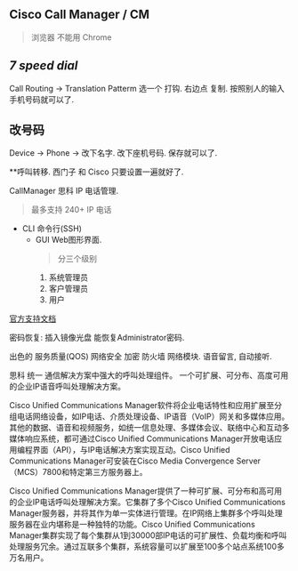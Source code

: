 ## Cisco Call Manager / CM
> 浏览器 不能用 Chrome

## *7 speed dial*

Call Routing → Translation Patterm 
选一个 打钩. 右边点 复制. 按照别人的输入 手机号码就可以了.


## 改号码
Device → Phone → 改下名字. 改下座机号码. 保存就可以了.


 



**呼叫转移. 西门子 和 Cisco 只要设置一遍就好了.


CallManager 思科 IP 电话管理. 
> 最多支持 240+ IP 电话
- CLI 命令行(SSH)
	- GUI Web图形界面.
		> 分三个级别
		1. 系统管理员
		2. 客户管理员
		3. 用户


[官方支持文档][1]

密码恢复:
插入镜像光盘 能恢复Administrator密码.
































出色的 服务质量(QOS) 网络安全 加密 防火墙 网络模块.
语音留言, 自动接听.


思科 统一 通信解决方案中强大的呼叫处理组件。
一个可扩展、可分布、高度可用的企业IP语音呼叫处理解决方案。

Cisco Unified Communications Manager软件将企业电话特性和应用扩展至分组电话网络设备，如IP电话、介质处理设备、IP语音（VoIP）网关和多媒体应用。其他的数据、语音和视频服务，如统一信息处理、多媒体会议、联络中心和互动多媒体响应系统，都可通过Cisco Unified Communications Manager开放电话应用编程界面（API），与IP电话解决方案实现互动。Cisco Unified Communications Manager可安装在Cisco Media Convergence Server（MCS）7800和特定第三方服务器上。

Cisco Unified Communications Manager提供了一种可扩展、可分布和高可用的企业IP电话呼叫处理解决方案。它集群了多个Cisco Unified Communications Manager服务器，并将其作为单一实体进行管理。在IP网络上集群多个呼叫处理服务器在业内堪称是一种独特的功能。Cisco Unified Communications Manager集群实现了每个集群从1到30000部IP电话的可扩展性、负载均衡和呼叫处理服务冗余。通过互联多个集群，系统容量可以扩展至100多个站点系统100多万名用户。




[1]:	http://www.cisco.com/cisco/web/portal/support/task_listing.html?cid=268439621&locale=zh_CN&itag=prod_conf